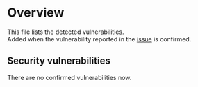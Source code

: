 # Overview

This file lists the detected vulnerabilities.  
Added when the vulnerability reported in the [issue](https://github.com/peyang-Celeron/PeyangSuperbAntiCheat/issues) is confirmed.

## Security vulnerabilities

There are no confirmed vulnerabilities now.
